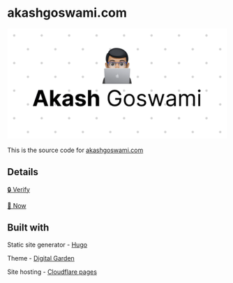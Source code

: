 # akashgoswami.com
![banner with Akash Goswami written in the centre with a 'technologist' emoji style memoji of myself centred above it](assets/akashgoswami.png)

This is the source code for [akashgoswami.com](https://akashgoswami.com)

## Details

[🔒 Verify](https://akashgoswami.com/verify)

[🤠 Now](https://akashgoswami.com/now)

## Built with

Static site generator - [Hugo](https://gohugo.io/)

Theme - [Digital Garden](https://github.com/apvarun/digital-garden-hugo-theme)

Site hosting - [Cloudflare pages](https://pages.cloudflare.com/)
